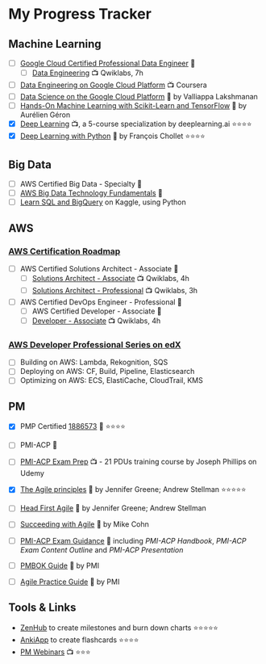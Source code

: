 # My Progress Tracker

## Machine Learning

 - [ ] [Google Cloud Certified Professional Data Engineer](https://cloud.google.com/certification/data-engineer) :ticket:
	 - [ ] [Data Engineering](https://qwiklabs.com/quests/25) :tv: Qwiklabs, 7h
 - [ ] [Data Engineering on Google Cloud Platform](https://www.coursera.org/specializations/gcp-data-machine-learning) :tv:  Coursera
 - [ ] [Data Science on the Google Cloud Platform](https://www.safaribooksonline.com/library/view/data-science-on/9781491974551/) :book: by Valliappa Lakshmanan
 - [ ] [Hands-On Machine Learning with Scikit-Learn and TensorFlow](https://www.safaribooksonline.com/library/view/hands-on-machine-learning/9781491962282/) :book: by Aurélien Géron
 - [x] [Deep Learning](https://www.coursera.org/account/accomplishments/specialization/Z23QYSJ94QTU) :tv:, a 5-course specialization by deeplearning.ai :star::star::star::star:
 - [x] [Deep Learning with Python](https://www.safaribooksonline.com/library/view/deep-learning-with/9781617294433/)  :book: by François Chollet :star::star::star::star:

## Big Data

- [ ] AWS Certified Big Data - Specialty  :ticket: 
- [ ] [AWS Big Data Technology Fundamentals](https://www.aws.training/transcript/curriculumplayer?transcriptId=tFJXk7lv8k6Bh3oyLkiuTA2)  :ticket:
- [ ] [Learn SQL and BigQuery](https://www.kaggle.com/learn/sql) on Kaggle, using Python

## AWS

### [AWS Certification Roadmap](https://aws.amazon.com/certification/#roadmap)

- [ ] AWS Certified Solutions Architect - Associate :ticket:
	- [ ] [Solutions Architect - Associate](https://qwiklabs.com/quests/10) :tv:  Qwiklabs, 4h
	- [ ] [Solutions Architect - Professional](https://qwiklabs.com/quests/11) :tv:  Qwiklabs, 3h
- [ ] AWS Certified DevOps Engineer - Professional :ticket:
	- [ ] AWS Certified Developer - Associate :ticket:
	- [ ] [Developer - Associate](https://qwiklabs.com/quests/20) :tv:  Qwiklabs, 4h

### [AWS Developer Professional Series on edX](https://www.edx.org/aws-developer-professional-series)

 - [ ] Building on AWS: Lambda, Rekognition, SQS
 - [ ] Deploying on AWS: CF, Build, Pipeline, Elasticsearch
 - [ ] Optimizing on AWS: ECS, ElastiCache, CloudTrail, KMS

## PM

 - [x] PMP Certified [1886573](https://www.youracclaim.com/badges/dbebbbb6-c323-4f92-884a-1af0b55f87ad/public_url) :ticket: :star::star::star::star:
 - [ ] PMI-ACP :ticket:
 - [ ] [PMI-ACP Exam Prep](https://www.udemy.com/pmiacp_21pdus/learn/v4/t/practice/1023892/introduction) :tv: - 21 PDUs training course by Joseph Phillips on Udemy
 - [x] [The Agile principles](https://www.safaribooksonline.com/library/view/the-agile-principles/9781492036494/) :book: by Jennifer Greene; Andrew Stellman :star::star::star::star::star:
 - [ ] [Head First  Agile](https://www.safaribooksonline.com/library/view/head-first-agile/9781491944684/) :book: by Jennifer Greene; Andrew Stellman
 - [ ] [Succeeding with Agile](https://www.safaribooksonline.com/library/view/succeeding-with-agile/9780321660534/) :book: by Mike Cohn
 - [ ] [PMI-ACP Exam Guidance](https://www.pmi.org/certifications/types/agile-acp/exam-prep) :book: including *PMI-ACP Handbook*, *PMI-ACP Exam Content Outline* and *PMI-ACP Presentation*
 - [ ] [PMBOK Guide](https://www.safaribooksonline.com/library/view/a-guide-to/9781628253900/part01.xhtml) :book: by PMI
 - [ ] [Agile Practice Guide](https://www.safaribooksonline.com/library/view/agile-practice-guide/9781628253993/) :book: by PMI

    
## Tools & Links

- [ZenHub](https://app.zenhub.com/workspace/o/vochicong/progress/reports?report=burndown) to create milestones and burn down charts :star::star::star::star::star:
- [AnkiApp](https://www.ankiapp.com/) to create flashcards :star::star::star::star:
- [PM Webinars](https://www.projectmanagement.com/Webinars/webinarMainOnDemand.cfm) :tv: :star::star::star:



<!--stackedit_data:
eyJoaXN0b3J5IjpbNjkzOTI1NTY5LDE3MTEzOTQ4OTEsLTk5Nj
g3MjI0MiwtMTg0MTIwMzQzMCwtMTkxODI3Mjc2MiwxOTIxMjcx
MTc4LC0xMDUyNjU0OTA2LDE1NzM1OTI4OTMsNzc3NTY4OTk0LD
gzMzcyNzg4OCwxNzA5MjEyODY1LDQzNzg3Njc2OCwxMzAyNDMw
NTQyLDE4MjMxNjAwNDEsODg5NDE0NDYsLTEzNTA1NTA3MzIsOD
UzMDA0NTIxLDE3NDg1MzIzMzAsLTMyMDQ1OTYyLC0xNzcwNDA4
NTA5XX0=
-->